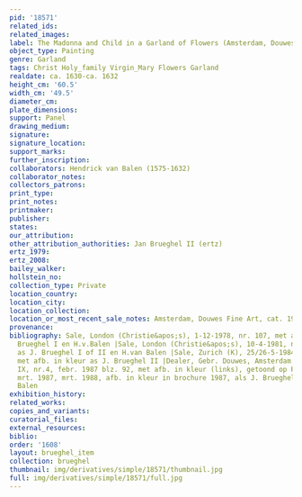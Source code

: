 ```yaml
---
pid: '18571'
related_ids: 
related_images: 
label: The Madonna and Child in a Garland of Flowers (Amsterdam, Douwes Fine Art)
object_type: Painting
genre: Garland
tags: Christ Holy_family Virgin_Mary Flowers Garland
realdate: ca. 1630-ca. 1632
height_cm: '60.5'
width_cm: '49.5'
diameter_cm: 
plate_dimensions: 
support: Panel
drawing_medium: 
signature: 
signature_location: 
support_marks: 
further_inscription: 
collaborators: Hendrick van Balen (1575-1632)
collaborator_notes: 
collectors_patrons: 
print_type: 
print_notes: 
printmaker: 
publisher: 
states: 
our_attribution: 
other_attribution_authorities: Jan Brueghel II (ertz)
ertz_1979: 
ertz_2008: 
bailey_walker: 
hollstein_no: 
collection_type: Private
location_country: 
location_city: 
location_collection: 
location_or_most_recent_sale_notes: Amsterdam, Douwes Fine Art, cat. 1987/88
provenance: 
bibliography: Sale, London (Christie&apos;s), 1-12-1978, nr. 107, met afb., as J.
  Brueghel I en H.v.Balen |Sale, London (Christie&apos;s), 10-4-1981, nr. 9, met afb.
  as J. Brueghel I of II en H.van Balen |Sale, Zurich (K), 25/26-5-1984, nr. 5065,
  met afb. in kleur as J. Brueghel II |Dealer, Gebr. Douwes, Amsterdam 1987/88 (Tableau
  IX, nr.4, febr. 1987 blz. 92, met afb. in kleur (links), getoond op Pictura, Maastricht,
  mrt. 1987, mrt. 1988, afb. in kleur in brochure 1987, als J. Brueghel II en H. van
  Balen
exhibition_history: 
related_works: 
copies_and_variants: 
curatorial_files: 
external_resources: 
biblio: 
order: '1608'
layout: brueghel_item
collection: brueghel
thumbnail: img/derivatives/simple/18571/thumbnail.jpg
full: img/derivatives/simple/18571/full.jpg
---
```

